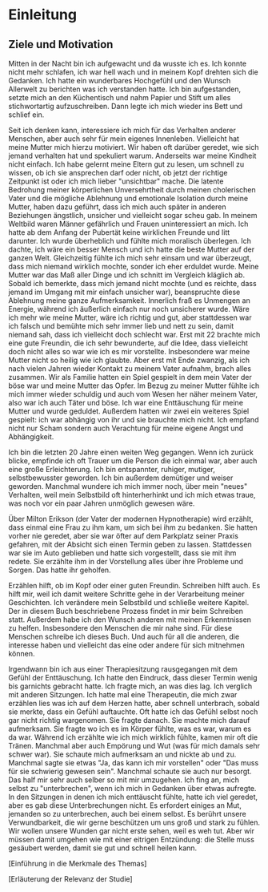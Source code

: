 # Einleitung

## Ziele und Motivation

Mitten in der Nacht bin ich aufgewacht und da wusste ich es. Ich konnte nicht mehr schlafen, ich war hell wach und in meinem Kopf drehten sich die Gedanken. Ich hatte ein wunderbares Hochgefühl und den Wunsch Allerwelt zu berichten was ich verstanden hatte. Ich bin aufgestanden, setzte mich an den Küchentisch und nahm Papier und Stift um alles stichwortartig aufzuschreiben. Dann legte ich mich wieder ins Bett und schlief ein.

Seit ich denken kann, interessiere ich mich für das Verhalten anderer Menschen, aber auch sehr für mein eigenes Innenleben. Vielleicht hat meine Mutter mich hierzu motiviert. Wir haben oft darüber geredet, wie sich jemand verhalten hat und spekuliert warum. Anderseits war meine Kindheit nicht einfach. Ich habe gelernt meine Eltern gut zu lesen, um schnell zu wissen, ob ich sie ansprechen darf oder nicht, ob jetzt der richtige Zeitpunkt ist oder ich mich lieber "unsichtbar" mache. Die latente Bedrohung meiner körperlichen Unversehrtheit durch meinen cholerischen Vater und die mögliche Ablehnung und emotionale Isolation durch meine Mutter, haben dazu geführt, dass ich mich auch später in anderen Beziehungen ängstlich, unsicher und vielleicht sogar scheu gab. In meinem Weltbild waren Männer gefährlich und Frauen uninteressiert an mich. Ich hatte ab dem Anfang der Pubertät keine wirklichen Freunde und litt darunter. Ich wurde überheblich und fühlte mich moralisch überlegen. Ich dachte, ich wäre ein besser Mensch und ich hatte die beste Mutter auf der ganzen Welt. Gleichzeitig fühlte ich mich sehr einsam und war überzeugt, dass mich niemand wirklich mochte, sonder ich eher erduldet wurde. Meine Mutter war das Maß aller Dinge und ich schnitt im Vergleich kläglich ab. Sobald ich bemerkte, dass mich jemand nicht mochte (und es reichte, dass jemand im Umgang mit mir einfach unsicher war), beanspruchte diese Ablehnung meine ganze Aufmerksamkeit. Innerlich fraß es Unmengen an Energie, während ich äußerlich einfach nur noch unsicherer wurde. Wäre ich mehr wie meine Mutter, wäre ich richtig und gut, aber stattdessen war ich falsch und bemühte mich sehr immer lieb und nett zu sein, damit niemand sah, dass ich vielleicht doch schlecht war. Erst mit 22 brachte mich eine gute Freundin, die ich sehr bewunderte, auf die Idee, dass vielleicht doch nicht alles so war wie ich es mir vorstellte. Insbesondere war meine Mutter nicht so heilig wie ich glaubte. Aber erst mit Ende zwanzig, als ich nach vielen Jahren wieder Kontakt zu meinem Vater aufnahm, brach alles zusammen. Wir als Familie hatten ein Spiel gespielt in dem mein Vater der böse war und meine Mutter das Opfer. Im Bezug zu meiner Mutter fühlte ich mich immer wieder schuldig und auch vom Wesen her näher meinem Vater, also war ich auch Täter und böse. Ich war eine Enttäuschung für meine Mutter und wurde geduldet. Außerdem hatten wir zwei ein weiteres Spiel gespielt: ich war abhängig von ihr und sie brauchte mich nicht. Ich empfand nicht nur Scham sondern auch Verachtung für meine eigene Angst und Abhängigkeit.

Ich bin die letzten 20 Jahre einen weiten Weg gegangen. Wenn ich zurück blicke, empfinde ich oft Trauer um die Person die ich einmal war, aber auch eine große Erleichterung. Ich bin entspannter, ruhiger, mutiger, selbstbewusster geworden. Ich bin außerdem demütiger und weiser geworden. Manchmal wundere ich mich immer noch, über mein "neues" Verhalten, weil mein Selbstbild oft hinterherhinkt und ich mich etwas traue, was noch vor ein paar Jahren unmöglich gewesen wäre.

Über Milton Erikson (der Vater der modernen Hypnotherapie) wird erzählt, dass einmal eine Frau zu ihm kam, um sich bei ihm zu bedanken. Sie hatten vorher nie geredet, aber sie war öfter auf dem Parkplatz seiner Praxis gefahren, mit der Absicht sich einen Termin geben zu lassen. Stattdessen war sie im Auto geblieben und hatte sich vorgestellt, dass sie mit ihm redete. Sie erzählte ihm in der Vorstellung alles über ihre Probleme und Sorgen. Das hatte ihr geholfen.

Erzählen hilft, ob im Kopf oder einer guten Freundin. Schreiben hilft auch. Es hilft mir, weil ich damit weitere Schritte gehe in der Verarbeitung meiner Geschichten. Ich verändere mein Selbstbild und schließe weitere Kapitel. Der in diesem Buch beschriebene Prozess findet in mir beim Schreiben statt. Außerdem habe ich den Wunsch anderen mit meinen Erkenntnissen zu helfen. Insbesondere den Menschen die mir nahe sind. Für diese Menschen schreibe ich dieses Buch. Und auch für all die anderen, die interesse haben und vielleicht das eine oder andere für sich mitnehmen können.

Irgendwann bin ich aus einer Therapiesitzung rausgegangen mit dem Gefühl der Enttäuschung. Ich hatte den Eindruck, dass dieser Termin wenig bis garnichts gebracht hatte. Ich fragte mich, an was dies lag. Ich verglich mit anderen Sitzungen. Ich hatte mal eine Therapeutin, die mich zwar erzählen lies was ich auf dem Herzen hatte, aber schnell unterbrach, sobald sie merkte, dass ein Gefühl auftauchte. Oft hatte ich das Gefühl selbst noch gar nicht richtig wargenomen. Sie fragte danach. Sie machte mich darauf aufmerksam. Sie fragte wo ich es im Körper fühlte, was es war, warum es da war. Während ich erzählte wie ich mich wirklich fühlte, kamen mir oft die Tränen. Manchmal aber auch Empörung und Wut (was für mich damals sehr schwer war). Sie schaute mich aufmerksam an und nickte ab und zu. Manchmal sagte sie etwas "Ja, das kann ich mir vorstellen" oder "Das muss für sie schwierig gewesen sein". Manchmal schaute sie auch nur besorgt. Das half mir sehr auch selber so mit mir umzugehen. Ich fing an, mich selbst zu "unterbrechen", wenn ich mich in Gedanken über etwas aufregte. In den Sitzungen in denen ich mich enttäuscht fühlte, hatte ich viel geredet, aber es gab diese Unterbrechungen nicht. Es erfordert einiges an Mut, jemanden so zu unterbrechen, auch bei einem selbst. Es berührt unsere Verwundbarkeit, die wir gerne beschützen um uns groß und stark zu fühlen. Wir wollen unsere Wunden gar nicht erste sehen, weil es weh tut. Aber wir müssen damit umgehen wie mit einer eitrigen Entzündung: die Stelle muss gesäubert werden, damit sie gut und schnell heilen kann.

[Einführung in die Merkmale des Themas]

[Erläuterung der Relevanz der Studie]
